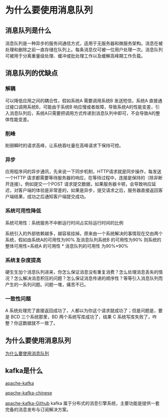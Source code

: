 # 为什么要使用消息队列

## 消息队列是什么

消息队列是一种异步的服务间通信方式，适用于无服务器和微服务架构。消息在被处理和删除之前一直存储在队列上。每条消息仅可被一位用户处理一次。消息队列可被用于分离重量级处理、缓冲或批处理工作以及缓解高峰期工作负载。

## 消息队列的优缺点
### 解耦
可以降低应用之间的耦合性，假如系统A 需要调用系统B 发送短信，系统A 直接通过接口调用系统B，可能由于系统B 响应慢或者故障，导致系统A的性能变差，引入消息队列后，系统A只需要把调用方式传递到消息队列中即可，不会导致A的整体性能变差。
### 削峰
削弱瞬时的请求高峰，让系统吞吐量在高峰请求下保持可控。

### 异步
应用程序间的异步通讯，先来说一下同步机制，HTTP请求就是同步操作，每发送一个HTTP 请求都需要等待服务器的响应，在等待过程中，连接是保持的（除非断开连接）。例如提交一个POST 请求提交数据，如果服务器卡顿，会导致响应延迟，对客户端的体验是非常差的，如果是异步，提交请求之后，服务器直接返回客户端结果，成功之后通知客户端提交成功。

### 系统可用性降低
系统可用性：系统服务不中断运行时间占实际运行时间的比例

系统引入的外部依赖越多，越容易挂掉。原来由一个系统解决的事情现在交由两个系统，假如由系统A的可用性为90% 及消息队列系统B 的可用性为90%
则系统的整体可用性=系统A 的可用性 * 消息队列的可用性 为90%*90%

### 系统复杂度提高
硬生生加个消息队列进来，你怎么保证消息没有重复消费？怎么处理消息丢失的情况？怎么解决消息积压的问题？怎么保证消息传递的顺序性？等等引入消息队列而产生的一系列问题。问题一堆，痛苦不已。

### 一致性问题
A 系统处理完了直接返回成功了，人都以为你这个请求就成功了；但是问题是，要是 BCD 三个系统那里，BD 两个系统写库成功了，结果 C 系统写库失败了，咋整？你这数据就不一致了。


## 为什么要使用消息队列
[为什么要使用消息队列](https://www.jianshu.com/p/11eaadd7ded4)

## kafka是什么
[apache-kafka](http://kafka.apache.org/)

[apache-kafka-chinese](http://kafka.apachecn.org/)

[apache-kafka-Github](https://github.com/apache/kafka)
kafka 属于分布式的消息引擎系统，主要功能是提供一套完备的消息发布与订阅解决方案。



